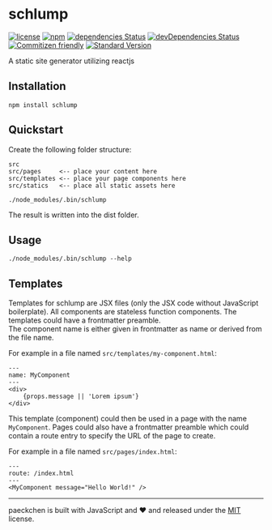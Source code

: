# schlump

[![license](https://img.shields.io/github/license/sinnerschrader/schlump.svg?maxAge=2592000)](https://github.com/sinnerschrader/schlump/blob/master/LICENSE)
[![npm](https://img.shields.io/npm/v/schlump.svg?maxAge=2592000)](https://www.npmjs.com/package/schlump)
[![dependencies Status](https://david-dm.org/sinnerschrader/schlump/status.svg)](https://david-dm.org/sinnerschrader/schlump)
[![devDependencies Status](https://david-dm.org/sinnerschrader/schlump/dev-status.svg)](https://david-dm.org/sinnerschrader/schlump?type=dev)
[![Commitizen friendly](https://img.shields.io/badge/commitizen-friendly-brightgreen.svg)](http://commitizen.github.io/cz-cli/)
[![Standard Version](https://img.shields.io/badge/release-standard%20version-brightgreen.svg)](https://github.com/conventional-changelog/standard-version)

A static site generator utilizing reactjs

## Installation

```shell
npm install schlump
```

## Quickstart

Create the following folder structure:

```
src
src/pages     <-- place your content here
src/templates <-- place your page components here
src/statics   <-- place all static assets here
```

```shell
./node_modules/.bin/schlump
```

The result is written into the dist folder.

## Usage

```shell
./node_modules/.bin/schlump --help
```

## Templates

Templates for schlump are JSX files (only the JSX code without JavaScript boilerplate). All components are stateless
function components. The templates could have a frontmatter preamble.  
The component name is either given in frontmatter as name or derived from the file name.

For example in a file named `src/templates/my-component.html`:
```
---
name: MyComponent
---
<div>
    {props.message || 'Lorem ipsum'}
</div>
```

This template (component) could then be used in a page with the name `MyComponent`.
Pages could also have a frontmatter preamble which could contain a route entry to specify the URL of the page to create.

For example in a file named `src/pages/index.html`:
```
---
route: /index.html
---
<MyComponent message="Hello World!" />
```

---
paeckchen is built with JavaScript and :heart: and released under the
[MIT](./LICENSE) license.
